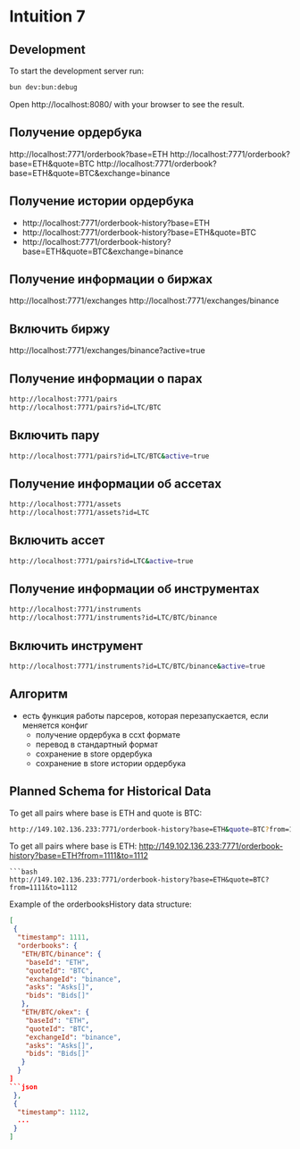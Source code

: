 # Intuition 7

## Development

To start the development server run:

```bash
bun dev:bun:debug
```

Open http://localhost:8080/ with your browser to see the result.

## Получение ордербука

http://localhost:7771/orderbook?base=ETH
http://localhost:7771/orderbook?base=ETH&quote=BTC
http://localhost:7771/orderbook?base=ETH&quote=BTC&exchange=binance

## Получение истории ордербука

- http://localhost:7771/orderbook-history?base=ETH
- http://localhost:7771/orderbook-history?base=ETH&quote=BTC
- http://localhost:7771/orderbook-history?base=ETH&quote=BTC&exchange=binance

## Получение информации о биржах

http://localhost:7771/exchanges
http://localhost:7771/exchanges/binance

## Включить биржу

http://localhost:7771/exchanges/binance?active=true

## Получение информации о парах

```bash
http://localhost:7771/pairs
http://localhost:7771/pairs?id=LTC/BTC
```

## Включить пару

```bash
http://localhost:7771/pairs?id=LTC/BTC&active=true
```

## Получение информации об ассетах

```bash
http://localhost:7771/assets
http://localhost:7771/assets?id=LTC
```

## Включить ассет

```bash
http://localhost:7771/pairs?id=LTC&active=true
```

## Получение информации об инструментах

```bash
http://localhost:7771/instruments
http://localhost:7771/instruments?id=LTC/BTC/binance
```

## Включить инструмент

```bash
http://localhost:7771/instruments?id=LTC/BTC/binance&active=true
```

## Алгоритм

- есть функция работы парсеров, которая перезапускается, если меняется конфиг
  - получение ордербука в ccxt формате
  - перевод в стандартный формат
  - сохранение в store ордербука
  - сохранение в store истории ордербука

## Planned Schema for Historical Data

To get all pairs where base is ETH and quote is BTC:

```bash
http://149.102.136.233:7771/orderbook-history?base=ETH&quote=BTC?from=1111&to=1112
```

To get all pairs where base is ETH:
http://149.102.136.233:7771/orderbook-history?base=ETH?from=1111&to=1112

````
```bash
http://149.102.136.233:7771/orderbook-history?base=ETH&quote=BTC?from=1111&to=1112
````

Example of the orderbooksHistory data structure:

````json
[
 {
  "timestamp": 1111,
  "orderbooks": {
   "ETH/BTC/binance": {
    "baseId": "ETH",
    "quoteId": "BTC",
    "exchangeId": "binance",
    "asks": "Asks[]",
    "bids": "Bids[]"
   },
   "ETH/BTC/okex": {
    "baseId": "ETH",
    "quoteId": "BTC",
    "exchangeId": "binance",
    "asks": "Asks[]",
    "bids": "Bids[]"
   }
  }
]
```json
 },
 {
  "timestamp": 1112,
  ...
 }
]
````
